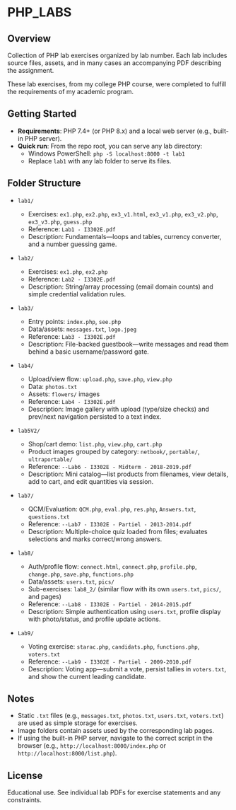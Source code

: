 # PHP_LABS

## Overview
Collection of PHP lab exercises organized by lab number. Each lab includes source files, assets, and in many cases an accompanying PDF describing the assignment.

These lab exercises, from my college PHP course, were completed to fulfill the requirements of my academic program.

## Getting Started
- **Requirements**: PHP 7.4+ (or PHP 8.x) and a local web server (e.g., built-in PHP server).
- **Quick run**: From the repo root, you can serve any lab directory:
  - Windows PowerShell: `php -S localhost:8000 -t lab1`
  - Replace `lab1` with any lab folder to serve its files.

## Folder Structure

- `lab1/`
  - Exercises: `ex1.php`, `ex2.php`, `ex3_v1.html`, `ex3_v1.php`, `ex3_v2.php`, `ex3_v3.php`, `guess.php`
  - Reference: `Lab1 - I3302E.pdf`
  - Description: Fundamentals—loops and tables, currency converter, and a number guessing game.

- `lab2/`
  - Exercises: `ex1.php`, `ex2.php`
  - Reference: `Lab2 - I3302E.pdf`
  - Description: String/array processing (email domain counts) and simple credential validation rules.

- `lab3/`
  - Entry points: `index.php`, `see.php`
  - Data/assets: `messages.txt`, `logo.jpeg`
  - Reference: `Lab3 - I3302E.pdf`
  - Description: File-backed guestbook—write messages and read them behind a basic username/password gate.

- `lab4/`
  - Upload/view flow: `upload.php`, `save.php`, `view.php`
  - Data: `photos.txt`
  - Assets: `flowers/` images
  - Reference: `Lab4 - I3302E.pdf`
  - Description: Image gallery with upload (type/size checks) and prev/next navigation persisted to a text index.

- `lab5V2/`
  - Shop/cart demo: `list.php`, `view.php`, `cart.php`
  - Product images grouped by category: `netbook/`, `portable/`, `ultraportable/`
  - Reference: `--Lab6 - I3302E - Midterm - 2018-2019.pdf`
  - Description: Mini catalog—list products from filenames, view details, add to cart, and edit quantities via session.

- `lab7/`
  - QCM/Evaluation: `QCM.php`, `eval.php`, `res.php`, `Answers.txt`, `questions.txt`
  - Reference: `--Lab7 - I3302E - Partiel - 2013-2014.pdf`
  - Description: Multiple-choice quiz loaded from files; evaluates selections and marks correct/wrong answers.

- `lab8/`
  - Auth/profile flow: `connect.html`, `connect.php`, `profile.php`, `change.php`, `save.php`, `functions.php`
  - Data/assets: `users.txt`, `pics/`
  - Sub-exercises: `lab8_2/` (similar flow with its own `users.txt`, `pics/`, and pages)
  - Reference: `--Lab8 - I3302E - Partiel - 2014-2015.pdf`
  - Description: Simple authentication using `users.txt`, profile display with photo/status, and profile update actions.

- `Lab9/`
  - Voting exercise: `starac.php`, `candidats.php`, `functions.php`, `voters.txt`
  - Reference: `--Lab9 - I3302E - Partiel - 2009-2010.pdf`
  - Description: Voting app—submit a vote, persist tallies in `voters.txt`, and show the current leading candidate.

## Notes
- Static `.txt` files (e.g., `messages.txt`, `photos.txt`, `users.txt`, `voters.txt`) are used as simple storage for exercises.
- Image folders contain assets used by the corresponding lab pages.
- If using the built-in PHP server, navigate to the correct script in the browser (e.g., `http://localhost:8000/index.php` or `http://localhost:8000/list.php`).

## License
Educational use. See individual lab PDFs for exercise statements and any constraints.
